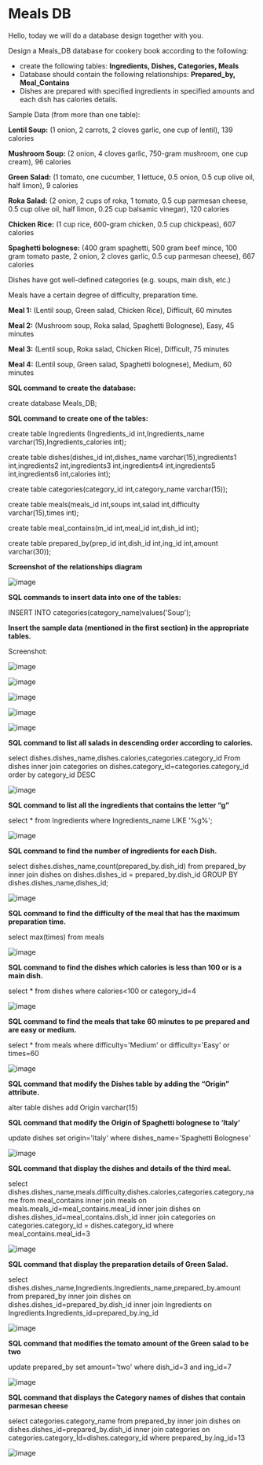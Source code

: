 # Meals DB

Hello, today we will do a database design together with you.

Design a Meals_DB database for cookery book according to the following:
- create the following tables:
**Ingredients, Dishes, Categories, Meals**
- Database should contain the following relationships:
**Prepared_by, Meal_Contains**
- Dishes are prepared with specified ingredients in specified amounts and each dish has calories details.

Sample Data (from more than one table):

**Lentil Soup:** (1 onion, 2 carrots, 2 cloves garlic, one cup of lentil), 139 calories

**Mushroom Soup:** (2 onion, 4 cloves garlic, 750-gram mushroom, one cup cream), 96 calories

**Green Salad:** (1 tomato, one cucumber, 1 lettuce, 0.5 onion, 0.5 cup olive oil, half limon), 9 calories

**Roka Salad:** (2 onion, 2 cups of roka, 1 tomato, 0.5 cup parmesan cheese, 0.5 cup olive oil, half limon, 0.25 cup balsamic vinegar), 120 calories

**Chicken Rice:** (1 cup rice, 600-gram chicken, 0.5 cup chickpeas), 607 calories

**Spaghetti bolognese:** (400 gram spaghetti, 500 gram beef mince, 100 gram tomato paste, 2 onion, 2 cloves garlic, 0.5 cup parmesan cheese), 667 calories


Dishes have got well-defined categories (e.g. soups, main dish, etc.)

Meals have a certain degree of difficulty, preparation time.

**Meal 1:** (Lentil soup, Green salad, Chicken Rice), Difficult, 60 minutes 

**Meal 2:** (Mushroom soup, Roka salad, Spaghetti Bolognese), Easy, 45 minutes

**Meal 3:** (Lentil soup, Roka salad, Chicken Rice), Difficult, 75 minutes

**Meal 4:** (Lentil soup, Green salad, Spaghetti bolognese), Medium, 60 minutes


**SQL command to create the database:**

create database Meals_DB;

**SQL command to create one of the tables:**

create table Ingredients (Ingredients_id int,Ingredients_name varchar(15),Ingredients_calories int);

create table dishes(dishes_id int,dishes_name varchar(15),ingredients1 int,ingredients2 int,ingredients3 int,ingredients4 int,ingredients5 int,ingredients6 int,calories int);

create table categories(category_id int,category_name varchar(15));

create table meals(meals_id int,soups int,salad int,difficulty varchar(15),times int);

create table meal_contains(m_id int,meal_id int,dish_id int);

create table prepared_by(prep_id int,dish_id int,ing_id int,amount varchar(30));

**Screenshot of the relationships diagram**

![image](https://user-images.githubusercontent.com/108132038/200850456-f923d195-e4b4-4149-9d3e-6b1042f3cb4b.png)

**SQL commands to insert data into one of the tables:**

INSERT INTO categories(category_name)values('Soup');

**Insert the sample data (mentioned in the first section) in the appropriate tables.**

Screenshot:

![image](https://user-images.githubusercontent.com/108132038/200850826-3118414c-f05f-44f7-ab2d-db8e38cde4ca.png)

![image](https://user-images.githubusercontent.com/108132038/200850878-86d65b89-712b-49fc-9515-1716cded143f.png)

![image](https://user-images.githubusercontent.com/108132038/200850894-48f4a83c-fb2e-416e-b0bb-3640a27a4712.png)

![image](https://user-images.githubusercontent.com/108132038/200850909-c79cb27a-8a1c-4f53-9d15-b26a56d6f549.png)

![image](https://user-images.githubusercontent.com/108132038/200850928-1b97c7b1-150a-4e9d-810e-4e5101d43140.png)

**SQL command to list all salads in descending order according to calories.**

select  dishes.dishes_name,dishes.calories,categories.category_id From dishes inner join categories on dishes.category_id=categories.category_id  order by category_id DESC

![image](https://user-images.githubusercontent.com/108132038/200851306-9f011ecb-9be5-4853-97ab-c4c644e1fe84.png)

**SQL command to list all the ingredients that contains the letter “g”**

select * from Ingredients where Ingredients_name LIKE '%g%';

![image](https://user-images.githubusercontent.com/108132038/200851451-df491ad2-5441-4ac0-8032-31e3a4147d0a.png)

**SQL command to find the number of ingredients for each Dish.**

select dishes.dishes_name,count(prepared_by.dish_id) from prepared_by inner join dishes on dishes.dishes_id = prepared_by.dish_id GROUP BY dishes.dishes_name,dishes_id;

![image](https://user-images.githubusercontent.com/108132038/200851608-96883754-69ea-4dc3-a4c6-537b721d88a1.png)

**SQL command to find the difficulty of the meal that has the maximum preparation time.**

select max(times) from meals 

![image](https://user-images.githubusercontent.com/108132038/200851741-2f942fea-72c8-4c86-bf4b-6e2d8c7bbe07.png)

**SQL command to find the dishes which calories is less than 100 or is a main dish.**

select * from dishes where calories<100 or category_id=4 

![image](https://user-images.githubusercontent.com/108132038/200851843-460a5aa6-4df5-4440-851d-1ad810ccbe7e.png)

**SQL command to find the meals that take 60 minutes to pe prepared and are easy or medium.**

select * from meals where difficulty='Medium' or difficulty='Easy' or times=60

![image](https://user-images.githubusercontent.com/108132038/200851979-4d69f439-d185-4023-96ef-bddb07cb9bdf.png)

**SQL command that modify the Dishes table by adding the “Origin” attribute.**

alter table dishes add  Origin varchar(15)

**SQL command that modify the Origin of Spaghetti bolognese to ‘Italy’**

update dishes set origin='Italy' where dishes_name='Spaghetti Bolognese'

![image](https://user-images.githubusercontent.com/108132038/200852238-9d2415a5-6a2b-48e9-b920-34b7a78d84fa.png)

**SQL command that display the dishes and details of the third meal.**

select dishes.dishes_name,meals.difficulty,dishes.calories,categories.category_name from meal_contains 
inner join meals on meals.meals_id=meal_contains.meal_id
inner join dishes on dishes.dishes_id=meal_contains.dish_id
inner join categories on categories.category_id = dishes.category_id where
meal_contains.meal_id=3

![image](https://user-images.githubusercontent.com/108132038/200852443-4255b99a-5155-4f79-b6e3-f82a677e3f83.png)

**SQL command that display the preparation details of Green Salad.**

select dishes.dishes_name,Ingredients.Ingredients_name,prepared_by.amount from prepared_by
inner join dishes on dishes.dishes_id=prepared_by.dish_id
inner join Ingredients on Ingredients.Ingredients_id=prepared_by.ing_id

![image](https://user-images.githubusercontent.com/108132038/200852581-7018d1f0-69c6-4108-9203-f11d78fc1fdc.png)

**SQL command that modifies the tomato amount of the Green salad to be two**

update prepared_by set amount='two' where dish_id=3 and ing_id=7

![image](https://user-images.githubusercontent.com/108132038/200852680-168f953f-1485-4c74-895a-045b32c528d3.png)

**SQL command that displays the Category names of dishes that contain parmesan cheese**

select  categories.category_name from prepared_by inner join
dishes on dishes.dishes_id=prepared_by.dish_id 
inner join categories on categories.category_İd=dishes.category_id
where prepared_by.ing_id=13

![image](https://user-images.githubusercontent.com/108132038/200852816-49dbdb7f-1047-4608-8f31-0d76f7e61593.png)

























